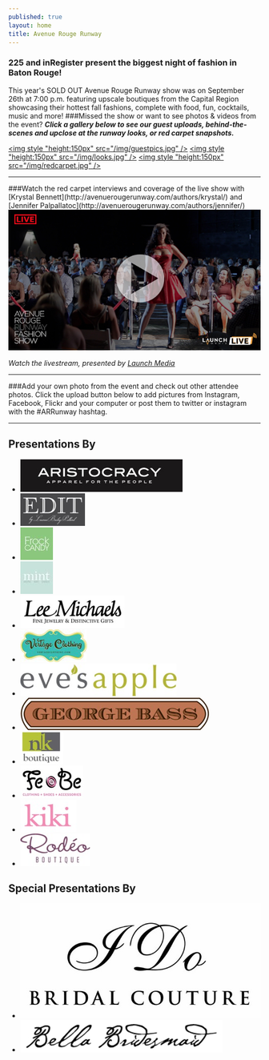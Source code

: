 ```yaml
---
published: true
layout: home
title: Avenue Rouge Runway
---
```


### **225 and inRegister present the biggest night of fashion in Baton Rouge!**
This year's SOLD OUT Avenue Rouge Runway show was on September 26th at 7:00 p.m. featuring upscale boutiques from the Capital Region showcasing their hottest fall fashions, complete with food, fun, cocktails, music and more! 
###Missed the show or want to see photos & videos from the event? 
_**Click a gallery below to see our guest uploads, behind-the-scenes and upclose at the runway looks, or red carpet snapshots.**_

<a href="http://photos.225batonrouge.com/123792732?fb_ref=g123792732"  target="_blank"><img style "height:150px" src="/img/guestpics.jpg" /></a> <a href="http://photos.225batonrouge.com/2115929059?fb_ref=g2115929059"  target="_blank"><img style "height:150px" src="/img/looks.jpg" /></a> <a href="http://photos.225batonrouge.com/322745737?fb_ref=g322745737"  target="_blank"><img style "height:150px" src="/img/redcarpet.jpg" /></a>
<hr>
###Watch the red carpet interviews and coverage of the live show with [Krystal Bennett](http://avenuerougerunway.com/authors/krystal/) and [Jennifer Palpallatoc](http://avenuerougerunway.com/authors/jennifer/) <a href="http://www.launchmedia.tv/launchmedialive/avenuerougerunway2013"  target="_blank"> <img src="/img/ARRvideocapturev2.jpg" /></a> 

_Watch the livestream, presented by <a href="http://www.launchmedia.tv/" target="_blank">Launch Media</a>_
<hr>
###Add your own photo from the event and check out other attendee photos. Click the upload button below to add pictures from Instagram, Facebook, Flickr  and your computer or post them to twitter or instagram with the #ARRunway hashtag.
<div id="olapic_widget"></div><script type="text/javascript" src="https://widgets.olapic.com/render?element_id=olapic_widget&customer_id=215621&widget_type=full&gallery=104472384"></script>

<hr>

<div class="presentations">
  <h2>Presentations By</h2>
  <div class="presenters">
    <ul>
      <li><a href="http://aristocracyapparel.com/" target="_blank"><img src="/img/logos/aristocracy.jpg" /></a></li>
      <li><a href="https://www.facebook.com/pages/Edit-by-LBP/115987308568201" target="_blank"><img src="/img/logos/edit.jpg" /></a></li>
      <li><a href="http://www.frockcandy.com/" target="_blank"><img   src="/img/logos/frockcandy.jpg" /></a></li>
      <li><a href="http://allthingsmint.com/" target="_blank"><img src="/img/logos/mint.jpg" /></a></li>
      <li><a href="http://www.lmfj.com/" target="_blank"><img src="/img/logos/lmfj.jpg" /></a></li>
      <li><a href="https://www.facebook.com/pages/Vertage-Clothing/238456516211677" target="_blank"><img src="/img/logos/vertage.jpg" /></a></li>
      <li><a href="http://www.evesapple.com/" target="_blank"><img src="/img/logos/EvesApple.jpg" /></a></li>
       <li><a href="http://www.georgebass.com/" target="_blank"><img src="/img/logos/georgebass.jpg" /></a></li>
      <li><a href="http://www.nkboutique.com/" target="_blank"><img src="/img/logos/nk.jpg" /></a></li>
      <li><a href="https://www.facebook.com/pages/FeBe-Clothing/50278537372" target="_blank"> <img src="/img/logos/febe.jpg" /></a></li>
      <li><a href="http://www.shopkikionline.com/web/" target="_blank"><img src="/img/logos/kiki.jpg" /></a></li>
      <li><a href="https://www.facebook.com/RodeoBoutique" target="_blank"><img src="/img/logos/rodeo.jpg" /></a></li>
    </ul>
  </div>
</div>
<div class="presentations">
  <h2>Special Presentations By</h2>
  <div class="presenters">
    <ul>
       <li><a href="http://idobridalcouture.com/" target="_blank"><img src="/img/logos/idocouture.jpg" /></a></li>
      <li><a href="http://www.bellabridesmaid.com/index.php#mi=2&pt=1&pi=10000&s=0&p=0&a=3&at=0" target="_blank"> <img src="/img/logos/bellabridesmaidh.jpg" /> </a> </li>
    </ul>
  </div>
</div>
